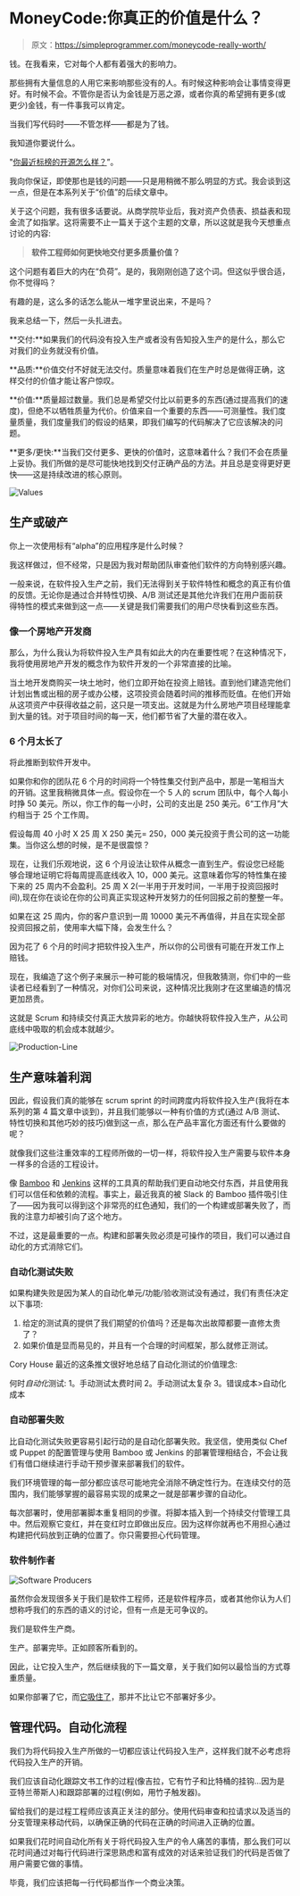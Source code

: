# MoneyCode:你真正的价值是什么？

> 原文：<https://simpleprogrammer.com/moneycode-really-worth/>

钱。在我看来，它对每个人都有着强大的影响力。

那些拥有大量信息的人用它来影响那些没有的人。有时候这种影响会让事情变得更好。有时候不会。不管你是否认为金钱是万恶之源，或者你真的希望拥有更多(或更少)金钱，有一件事我可以肯定。

当我们写代码时——不管怎样——都是为了钱。

我知道你要说什么。

"[你最近标榜的开源怎么样？](https://simpleprogrammer.com/2016/03/14/why-contribute-to-open-source/)”。

我向你保证，即使那也是钱的问题——只是用稍微不那么明显的方式。我会谈到这一点，但是在本系列关于“价值”的后续文章中。

关于这个问题，我有很多话要说。从商学院毕业后，我对资产负债表、损益表和现金流了如指掌。这将需要不止一篇关于这个主题的文章，所以这就是我今天想重点讨论的内容:

> **软件工程师如何更快地交付更多质量价值？**

这个问题有着巨大的内在“负荷”。是的，我刚刚创造了这个词。但这似乎很合适，你不觉得吗？

有趣的是，这么多的话怎么能从一堆字里说出来，不是吗？

我来总结一下，然后一头扎进去。

**交付:**如果我们的代码没有投入生产或者没有告知投入生产的是什么，那么它对我们的业务就没有价值。

**品质:**价值交付不好就无法交付。质量意味着我们在生产时总是做得正确，这样交付的价值才能让客户惊叹。

**价值:**质量超过数量。我们总是希望交付比以前更多的东西(通过提高我们的速度)，但绝不以牺牲质量为代价。价值来自一个重要的东西——可测量性。我们度量质量，我们度量我们的假设的结果，即我们编写的代码解决了它应该解决的问题。

**更多/更快:**当我们交付更多、更快的价值时，这意味着什么？我们不会在质量上妥协。我们所做的是尽可能快地找到交付正确产品的方法。并且总是变得更好更快——这是持续改进的核心原则。

![Values](img/61cefa47b2689b31435412d8487a6b52.png)

## 生产或破产

你上一次使用标有“alpha”的应用程序是什么时候？

我这样做过，但不经常，只是因为我对帮助团队审查他们软件的方向特别感兴趣。

一般来说，在软件投入生产之前，我们无法得到关于软件特性和概念的真正有价值的反馈。无论你是通过合并特性切换、A/B 测试还是其他允许我们在用户面前获得特性的模式来做到这一点——关键是我们需要我们的用户尽快看到这些东西。

### 像一个房地产开发商

那么，为什么我认为将软件投入生产具有如此大的内在重要性呢？在这种情况下，我将使用房地产开发的概念作为软件开发的一个非常直接的比喻。

当土地开发商购买一块土地时，他们立即开始在投资上赔钱。直到他们建造完他们计划出售或出租的房子或办公楼，这项投资会随着时间的推移而贬值。在他们开始从这项资产中获得收益之前，这只是一项支出。这就是为什么房地产项目经理能拿到大量的钱。对于项目时间的每一天，他们都节省了大量的潜在收入。

### 6 个月太长了

将此推断到软件开发中。

如果你和你的团队花 6 个月的时间将一个特性集交付到产品中，那是一笔相当大的开销。这里我稍微具体一点。假设你在一个 5 人的 scrum 团队中，每个人每小时挣 50 美元。所以，你工作的每一小时，公司的支出是 250 美元。6“工作月”大约相当于 25 个工作周。

假设每周 40 小时 X 25 周 X 250 美元= 250，000 美元投资于贵公司的这一功能集。当你这么想的时候，是不是很震惊？

现在，让我们乐观地说，这 6 个月设法让软件从概念一直到生产。假设您已经能够合理地证明它将每周提高底线收入 10，000 美元。这意味着你写的特性集在接下来的 25 周内不会盈利。25 周 X 2(一半用于开发时间，一半用于投资回报时间),现在你在谈论在你的公司真正实现这种开发努力的任何回报之前的整整一年。

如果在这 25 周内，你的客户意识到一周 10000 美元不再值得，并且在实现全部投资回报之前，使用率大幅下降，会发生什么？

因为花了 6 个月的时间才把软件投入生产，所以你的公司很有可能在开发工作上赔钱。

现在，我编造了这个例子来展示一种可能的极端情况，但我敢猜测，你们中的一些读者已经看到了一种情况，对你们公司来说，这种情况比我刚才在这里编造的情况更加昂贵。

这就是 Scrum 和持续交付真正大放异彩的地方。你越快将软件投入生产，从公司底线中吸取的机会成本就越少。

![Production-Line](img/efc6535282a960e651781d9b1ace841b.png)

## 生产意味着利润

因此，假设我们真的能够在 scrum sprint 的时间跨度内将软件投入生产(我将在本系列的第 4 篇文章中谈到)，并且我们能够以一种有价值的方式(通过 A/B 测试、特性切换和其他巧妙的技巧)做到这一点，那么在产品丰富化方面还有什么要做的呢？

就像我们这些注重效率的工程师所做的一切一样，将软件投入生产需要与软件本身一样多的合适的工程设计。

像 [Bamboo](https://www.atlassian.com/software/bamboo) 和 [Jenkins](https://jenkins.io/) 这样的工具真的帮助我们更自动地交付东西，并且使用我们可以信任和依赖的流程。事实上，最近我真的被 Slack 的 Bamboo 插件吸引住了——因为我可以得到这个非常亮的红色通知，我们的一个构建或部署失败了，而我的注意力却被引向了这个地方。

不过，这是最重要的一点。构建和部署失败必须是可操作的项目，我们可以通过自动化的方式消除它们。

### 自动化测试失败

如果构建失败是因为某人的自动化单元/功能/验收测试没有通过，我们有责任决定以下事项:

1.  给定的测试真的提供了我们期望的价值吗？还是每次出故障都要一直修太贵了？
2.  如果价值是显而易见的，并且有一个合理的时间框架，那么就修正测试。

Cory House 最近的这条推文很好地总结了自动化测试的价值理念:

何时*自动化*测试:
1。手动测试太费时间
2。手动测试太复杂
3。错误成本>自动化成本

### 自动部署失败

比自动化测试失败更容易引起行动的是自动化部署失败。我坚信，使用类似 Chef 或 Puppet 的配置管理与使用 Bamboo 或 Jenkins 的部署管理相结合，不会让我们有借口继续进行手动干预步骤来部署我们的软件。

我们环境管理的每一部分都应该尽可能地完全消除不确定性行为。在连续交付的范围内，我们能够掌握的最容易实现的成果之一就是部署步骤的自动化。

每次部署时，使用部署脚本重复相同的步骤。将脚本插入到一个持续交付管理工具中。然后观察它变红，并在变红时立即做出反应。因为这样你就再也不用担心通过构建把代码放到正确的位置了。你只需要担心代码管理。

### 软件制作者

![Software Producers](img/0fc69fa71afa4cfb878cf0b9486bd82f.png)

虽然你会发现很多关于我们是软件工程师，还是软件程序员，或者其他你认为人们想称呼我们的东西的语义的讨论，但有一点是无可争议的。

我们是软件生产商。

生产。部署完毕。正如顾客所看到的。

因此，让它投入生产，然后继续我的下一篇文章，关于我们如何以最恰当的方式尊重质量。

如果你部署了它，而[它吸住了](https://simpleprogrammer.com/2015/12/11/your-automation-test-sucks/)，那并不比让它不部署好多少。

## 管理代码。自动化流程

我们为将代码投入生产所做的一切都应该让代码投入生产，这样我们就不必考虑将代码投入生产的开销。

我们应该自动化跟踪文书工作的过程(像吉拉，它有竹子和比特桶的挂钩…因为是亚特兰蒂斯人)和跟踪部署的过程(例如，用竹子触发器)。

留给我们的是过程工程师应该真正关注的部分。使用代码审查和拉请求以及适当的分支管理来移动代码，以确保正确的代码在正确的时间进入正确的位置。

如果我们花时间自动化所有关于将代码投入生产的令人痛苦的事情，那么我们可以花时间通过对每行代码进行深思熟虑和富有成效的对话来验证我们的代码是否做了用户需要它做的事情。

毕竟，我们应该把每一行代码都当作一个商业决策。